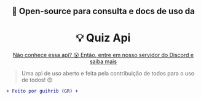 <div align="center">
    <h2>📑 Open-source para consulta e docs de uso da</h2>
    <h1>💡 Quiz Api</h1>
    <p><u>Não conhece essa api? 😮 Então, <a href="https://quiz-api.firebase.app/" alt="entre em nosso servidor do Discord">entre em nosso servidor do Discord</a> e saiba mais</u></p>
</div>

> Uma api de uso aberto e feita pela contribuição de todos para o uso de todos! 😊


```diff
+ Feito por guihrib (GR) +
```
